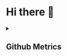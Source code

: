 # Hi there 👋


<details>
  <summary><h2>Github Metrics</h2></summary>

<details>
  <summary><h3>Habit</h2></summary>
  
![habit](https://github.com/Manav-SM/Metrics/blob/master/habit.svg)
  
  </details>
  
  <details>
  <summary><h3>Languages</h2></summary>
  
![language](https://github.com/Manav-SM/Metrics/blob/master/languages.svg)
    
  </details>
  
  
  <details>
  <summary><h3>Achievements</h2></summary>
  
![achievements](https://github.com/Manav-SM/Metrics/blob/master/achievements.svg)
  
  </details>
  
  <details>
  <summary><h3>Website</h2></summary>
  
![website](https://github.com/Manav-SM/Metrics/blob/master/website.svg)
  
  </details>
</details>

<!--
![achievements](https://github.com/Manav-SM/Metrics/blob/master/achievements.svg)
![habit](https://github.com/Manav-SM/Metrics/blob/master/habit.svg)
![language](https://github.com/Manav-SM/Metrics/blob/master/languages.svg)
![website](https://github.com/Manav-SM/Metrics/blob/master/website.svg)
-->

<!--
<img src="github-metrics.svg"  alt="metric svg" class="center"/>
<img src="habit.svg"  alt="habit svg" class="center"/>
<img src="calender.svg"  alt="calender svg" class="center"/>
<img src="languages.svg"  alt="languages svg" class="center"/>
<img src="metrics.plugin.activity.svg"  alt="metrics svg" class="center"/>
<img src="stars.svg"  alt="stars svg" class="center"/>
<img src="website.svg"  alt="website svg" class="center"/>
<img src="achievements.svg"  alt="achievements svg" class="center"/>
-->

<!--
**Manav-SM/Manav-SM** is a ✨ _special_ ✨ repository because its `README.md` (this file) appears on your GitHub profile.

Here are some ideas to get you started:

- 🔭 I’m currently working on ...
- 🌱 I’m currently learning ...
- 👯 I’m looking to collaborate on ...
- 🤔 I’m looking for help with ...
- 💬 Ask me about ...
- 📫 How to reach me: ...
- 😄 Pronouns: ...
- ⚡ Fun fact: ...
-->
